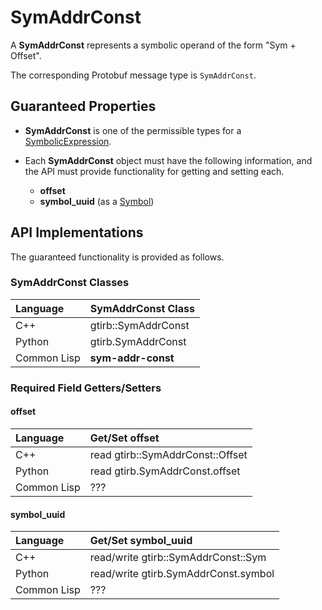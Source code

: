 SymAddrConst
====================

A **SymAddrConst** represents a symbolic operand of the form "Sym +
Offset".

The corresponding Protobuf message type is `SymAddrConst`.


Guaranteed Properties
---------------------

- **SymAddrConst** is one of the permissible types for a
  [SymbolicExpression](SymbolicExpression.md).

- Each **SymAddrConst** object must have the following information,
  and the API must provide functionality for getting and setting each.
  - **offset**
  - **symbol_uuid** (as a [Symbol](Symbol.md))



API Implementations
--------------------

The guaranteed functionality is provided as follows.

### SymAddrConst Classes

| Language    | SymAddrConst Class  |
|:------------|:--------------------|
| C++         | gtirb::SymAddrConst |
| Python      | gtirb.SymAddrConst  |
| Common Lisp | **sym-addr-const**  |



### Required Field Getters/Setters

#### offset

| Language    | Get/Set offset                    |
|:------------|:----------------------------------|
| C++         | read gtirb::SymAddrConst::Offset |
| Python      | read gtirb.SymAddrConst.offset   |
| Common Lisp | ???                               |




#### symbol_uuid

| Language    | Get/Set symbol_uuid                   |
|:------------|:--------------------------------------|
| C++         | read/write gtirb::SymAddrConst::Sym  |
| Python      | read/write gtirb.SymAddrConst.symbol |
| Common Lisp | ???                                   |
